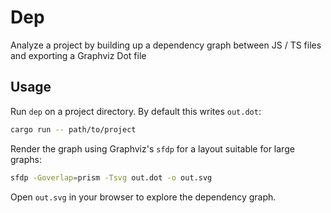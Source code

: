 # Dep

Analyze a project by building up a dependency graph between JS / TS files and exporting a Graphviz Dot file

## Usage

Run `dep` on a project directory. By default this writes `out.dot`:

```bash
cargo run -- path/to/project
```

Render the graph using Graphviz's `sfdp` for a layout suitable for large graphs:

```bash
sfdp -Goverlap=prism -Tsvg out.dot -o out.svg
```

Open `out.svg` in your browser to explore the dependency graph.
